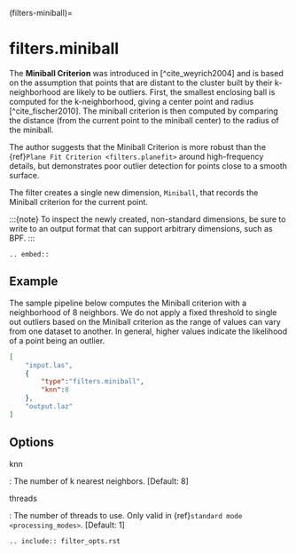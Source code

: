 (filters-miniball)=

# filters.miniball

The **Miniball Criterion** was introduced in [^cite_weyrich2004] and is based on the
assumption that points that are distant to the cluster built by their
k-neighborhood are likely to be outliers. First, the smallest enclosing ball is
computed for the k-neighborhood, giving a center point and radius
[^cite_fischer2010]. The miniball criterion is then computed by comparing the
distance (from the current point to the miniball center) to the radius of the
miniball.

The author suggests that the Miniball Criterion is more robust than the
{ref}`Plane Fit Criterion <filters.planefit>` around high-frequency details,
but demonstrates poor outlier detection for points close to a smooth surface.

The filter creates a single new dimension, `Miniball`, that records the
Miniball criterion for the current point.

:::{note}
To inspect the newly created, non-standard dimensions, be sure to write to an
output format that can support arbitrary dimensions, such as BPF.
:::

```{eval-rst}
.. embed::
```

## Example

The sample pipeline below computes the Miniball criterion with a neighborhood
of 8 neighbors. We do not apply a fixed threshold to single out outliers based
on the Miniball criterion as the range of values can vary from one dataset to
another. In general, higher values indicate the likelihood of a point being an
outlier.

```json
[
    "input.las",
    {
        "type":"filters.miniball",
        "knn":8
    },
    "output.laz"
]
```

## Options

knn

: The number of k nearest neighbors. \[Default: 8\]

threads

: The number of threads to use. Only valid in {ref}`standard mode <processing_modes>`. \[Default: 1\]

```{eval-rst}
.. include:: filter_opts.rst
```
